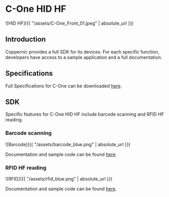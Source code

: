 C-One HID HF
============

![HID HF]({{ "/assets/C-One_Front_01.jpeg" | absolute_url }})



Introduction
------------

Coppernic provides a full SDK for its devices. For each specific function, developers have access to a sample application and a full documentation.

Specifications
--------------

Full Specifications for C-One can be downloaded [here](https://www.coppernic.fr/wp-content/uploads/Documentation/C-one/specification-c-one-fr.pdf).

SDK
---

Specific features for C-One HID HF include barcode scanning and RFID HF reading.


### Barcode scanning

![Barcode]({{ "/assets/barcode_blue.png" | absolute_url }})

Documentation and sample code can be found [here](https://github.com/Coppernic/ScanSample).

### RFID HF reading

 ![RFID]({{ "/assets/rfid_blue.png" | absolute_url }})

Documentation and sample code can be found [here](https://github.com/Coppernic/HidHfSample).
